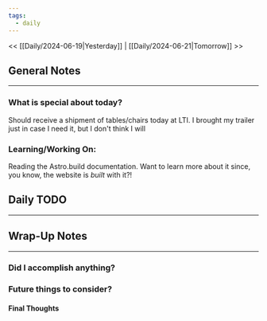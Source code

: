 ```yaml
---
tags:
  - daily
---
```

<< [[Daily/2024-06-19|Yesterday]] |  [[Daily/2024-06-21|Tomorrow]] >>

## General Notes
---
### What is special about today?
Should receive a shipment of tables/chairs today at LTI.  I brought my trailer just in case I need it, but I don't think I will

### Learning/Working On:
Reading the Astro.build documentation.  Want to learn more about it since, you know, the website is _built_ with it?!


## Daily TODO
---




## Wrap-Up Notes
---
### Did I accomplish anything?
### Future things to consider?
#### Final Thoughts


